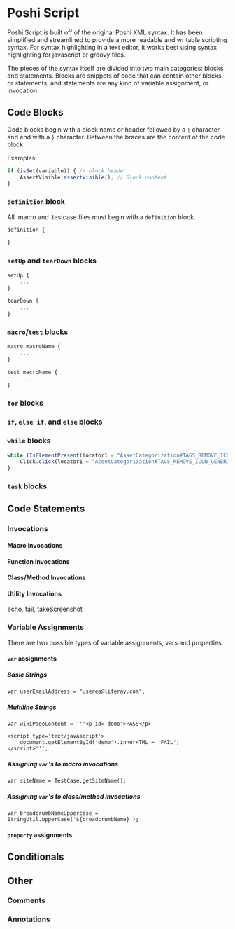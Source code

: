 # Poshi Script

Poshi Script is built off of the original Poshi XML syntax. It has been simplified and streamlined to provide a more readable and writable scripting syntax. For syntax highlighting in a text editor, it works best using syntax highlighting for javascript or groovy files.

The pieces of the syntax itself are divided into two main categories: blocks and statements. Blocks are snippets of code that can contain other blocks or statements, and statements are any kind of variable assignment, or invocation.

## Code Blocks

Code blocks begin with a block name or header followed by a `{` character, and end with a `}` character. Between the braces are the content of the code block.

Examples:
```javascript
if (isSet(variable)) { // block header
	AssertVisible.assertVisible(); // Block content
}

```
### `definition` block
All .macro and .testcase files must begin with a `definition` block.
```javascript
definition {
	...
}
```

### `setUp` and `tearDown` blocks
```javascript
setUp {
	...
}
```

```javascript
tearDown {
	...
}
```
### `macro`/`test` blocks
```javascript
macro macroName {
	...
}
```

```javascript
test macroName {
	...
}
```
### `for` blocks
### `if`, `else if`, and `else` blocks
### `while` blocks
```javascript
while (IsElementPresent(locator1 = "AssetCategorization#TAGS_REMOVE_ICON_GENERIC")) {
	Click.click(locator1 = "AssetCategorization#TAGS_REMOVE_ICON_GENERIC");
}
```
### `task` blocks
## Code Statements
### Invocations
#### Macro Invocations
#### Function Invocations
#### Class/Method Invocations
#### Utility Invocations
echo, fail, takeScreenshot
### Variable Assignments
There are two possible types of variable assignments, vars and properties.
#### `var` assignments
##### Basic Strings
```
var userEmailAddress = "userea@liferay.com";
```

##### Multiline Strings
```
var wikiPageContent = '''<p id='demo'>PASS</p>

<script type='text/javascript'>
	document.getElementById('demo').innerHTML = 'FAIL';
</script>''';
```

##### Assigning `var`'s to macro invocations
```
var siteName = TestCase.getSiteName();
```

##### Assigning `var`'s to class/method invocations
```
var breadcrumbNameUppercase = StringUtil.upperCase('${breadcrumbName}');
```
#### `property` assignments

## Conditionals

## Other
### Comments
### Annotations
